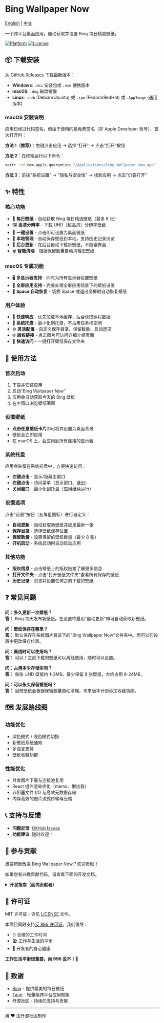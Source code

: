 # Bing Wallpaper Now

[English](README.md) | [中文](README.zh.md)

一个跨平台桌面应用，自动获取并设置 Bing 每日精美壁纸。

[![Platform](https://img.shields.io/badge/platform-macOS%20%7C%20Windows%20%7C%20Linux-lightgrey)](https://github.com/qiyuey/bing-wallpaper-now/releases)
[![License](https://img.shields.io/badge/license-Anti--996-blue)](https://github.com/996icu/996.ICU)

## 📦 下载安装

从 [GitHub Releases](https://github.com/qiyuey/bing-wallpaper-now/releases) 下载最新版本：

- **Windows**: `.msi` 安装包或 `.exe` 便携版本
- **macOS**: `.dmg` 磁盘镜像
- **Linux**: `.deb` (Debian/Ubuntu) 或 `.rpm` (Fedora/RedHat) 或 `.AppImage` (通用版本)

### macOS 安装说明

应用已经过代码签名，但由于使用的是免费签名（非 Apple Developer 账号），首次打开时：

**方法 1（推荐）**：右键点击应用 -> 选择"打开" -> 点击"打开"按钮

**方法 2**：在终端运行以下命令：

```bash
xattr -rd com.apple.quarantine "/Applications/Bing Wallpaper Now.app"
```

**方法 3**：前往"系统设置" -> "隐私与安全性" -> 找到应用 -> 点击"仍要打开"

## ✨ 特性

### 核心功能

- 📸 **每日壁纸** - 自动获取 Bing 每日精选壁纸（最多 8 张）
- 🖼️ **高清分辨率** - 下载 UHD（超高清）分辨率壁纸
- 🎨 **一键设置** - 点击即可设置为桌面壁纸
- 📁 **本地管理** - 自动保存壁纸到本地，支持历史记录浏览
- 🔄 **后台更新** - 在后台自动下载新壁纸，不阻塞界面
- 🗑️ **智能清理** - 根据保留数量自动清理旧壁纸

### macOS 专属功能

- 🖥️ **多显示器支持** - 同时为所有显示器设置壁纸
- 🎯 **全屏应用支持** - 完美处理全屏应用场景下的壁纸设置
- 🔄 **Space 自动恢复** - 切换 Space 或退出全屏时自动恢复壁纸

### 用户体验

- 🚀 **快速响应** - 优先加载本地缓存，后台获取远程数据
- 💾 **系统托盘** - 最小化到托盘，不占用任务栏空间
- ⚙️ **灵活配置** - 自定义保存目录、保留数量、启动选项
- 🌐 **版权链接** - 点击图片可访问详细介绍页面
- 📂 **快速访问** - 一键打开壁纸保存文件夹

## 🎯 使用方法

### 首次启动

1. 下载并安装应用
2. 启动"Bing Wallpaper Now"
3. 应用会自动获取今天的 Bing 壁纸
4. 在主窗口浏览壁纸画廊

### 设置壁纸

- **点击任意壁纸卡片**即可将其设置为桌面背景
- 壁纸会立即应用
- 在 macOS 上，会应用到所有连接的显示器

### 系统托盘

应用会驻留在系统托盘中，方便快速访问：

- **左键点击** - 显示/隐藏主窗口
- **右键点击** - 访问菜单（显示窗口、退出）
- **关闭窗口** - 最小化到托盘（应用继续运行）

### 设置选项

点击"设置"按钮（五角星图标）进行自定义：

- **自动更新** - 自动获取新壁纸并应用最新一张
- **保存目录** - 选择壁纸保存位置
- **保留数量** - 设置保留的壁纸数量（最少 8 张）
- **开机启动** - 系统启动时自动启动应用

### 其他功能

- **版权信息** - 点击壁纸上的版权链接了解更多信息
- **打开文件夹** - 点击"打开壁纸文件夹"查看所有保存的壁纸
- **历史记录** - 浏览并设置任何之前下载的壁纸

## ❓ 常见问题

**问：多久更新一次壁纸？**  
**答：** Bing 每天发布新壁纸。在设置中启用"自动更新"即可自动获取新壁纸。

**问：壁纸保存在哪里？**  
**答：** 默认保存在系统图片目录下的"Bing Wallpaper Now"文件夹中。您可以在设置中更改保存位置。

**问：离线时可以使用吗？**  
**答：** 可以！之前下载的壁纸可以离线使用，随时可以设置。

**问：占用多少存储空间？**  
**答：** 每张 UHD 壁纸约 1-3MB。最少保留 8 张壁纸，大约占用 8-24MB。

**问：可以永久保留壁纸吗？**  
**答：** 目前壁纸会根据保留数量自动清理。未来版本计划添加收藏功能。

## 🗺️ 发展路线图

### 功能优化

- 深色模式 / 浅色模式切换
- 新壁纸系统通知
- 多语言支持
- 壁纸收藏功能

### 性能优化

- 并发图片下载与连接池复用
- React 组件渲染优化（memo、懒加载）
- 非阻塞文件 I/O 与高效元数据存储
- 内存高效的图片流式传输与压缩

## 📞 支持与反馈

- **问题反馈**: [GitHub Issues](https://github.com/qiyuey/bing-wallpaper-now/issues)
- **功能建议**: 随时欢迎！

## 🤝 参与贡献

想要帮助改进 Bing Wallpaper Now？欢迎贡献！

如果您有兴趣贡献代码，请查看下面的开发文档。

<details>
<summary><b>开发指南（面向贡献者）</b></summary>

### 环境要求

- Node.js 22+（LTS 版本）
- Rust 1.80+（Edition 2024）
- 操作系统：macOS 10.15+ / Windows 10+ / Linux

### 安装依赖

```bash
pnpm install
```

### 开发模式

```bash
pnpm run tauri dev
```

### 构建应用

```bash
pnpm run tauri build
```

构建产物位于 `src-tauri/target/release/bundle/` 目录。

### 项目结构

```bash
bing-wallpaper-now/
├── src/                          # 前端（React + TypeScript）
│   ├── components/               # React 组件
│   ├── hooks/                    # React Hooks
│   └── types/                    # TypeScript 类型定义
├── src-tauri/                    # 后端（Rust + Tauri）
│   ├── src/
│   │   ├── bing_api.rs          # Bing API 集成
│   │   ├── wallpaper_manager.rs # 壁纸管理
│   │   ├── download_manager.rs  # 图片下载器
│   │   └── storage.rs           # 文件存储
│   └── Cargo.toml               # Rust 依赖
└── scripts/                      # 构建脚本
```

### 技术栈

**前端**: React 18, TypeScript, Vite

**后端**: Tauri 2.0, Rust（Edition 2024）

**核心库**:

- `reqwest` - HTTP 客户端
- `serde/serde_json` - 序列化
- `chrono` - 日期时间处理
- `wallpaper` - 跨平台壁纸设置
- `objc2` - macOS 原生 API 绑定

### 开发流程

1. Fork 本项目
2. 创建特性分支 (`git checkout -b feature/AmazingFeature`)
3. 提交更改 (`git commit -m 'Add some AmazingFeature'`)
4. 推送到分支 (`git push origin feature/AmazingFeature`)
5. 开启 Pull Request

### 代码质量

提交 PR 前：

```bash
make pre-commit  # 运行所有检查

# 或者分别运行：
pnpm run lint          # ESLint
pnpm run format:check  # Prettier
pnpm run typecheck     # TypeScript
cargo fmt              # Rust 代码格式化
cargo clippy           # Rust 代码检查
cargo test             # Rust 测试
```

</details>

## 📄 许可证

MIT 许可证 - 详见 [LICENSE](LICENSE) 文件。

本项目同时支持[反 996 许可证](https://github.com/996icu/996.ICU)。我们倡导：

- ⏰ 合理的工作时间
- 🏖️ 工作与生活的平衡
- 💪 开发者的身心健康

**工作生活平衡很重要，向 996 说不！💪**

## 🙏 致谢

- [Bing](https://www.bing.com) - 提供精美的每日壁纸
- [Tauri](https://tauri.app) - 轻量级跨平台应用框架
- 开源社区 - 持续的支持与贡献

---

用 ❤️ 由开源社区制作
